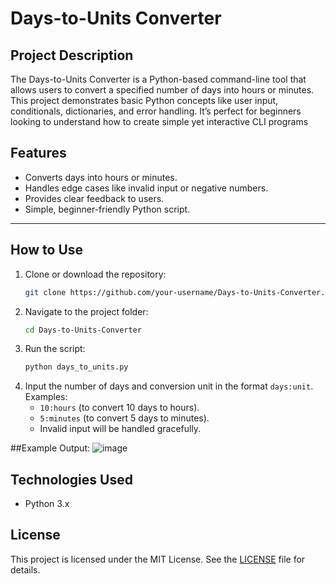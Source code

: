 # Days-to-Units Converter

## Project Description
The Days-to-Units Converter is a Python-based command-line tool that allows users to convert a specified number of days into hours or minutes. This project demonstrates basic Python concepts like user input, conditionals, dictionaries, and error handling. It’s perfect for beginners looking to understand how to create simple yet interactive CLI programs

## Features
- Converts days into hours or minutes.
- Handles edge cases like invalid input or negative numbers.
- Provides clear feedback to users.
- Simple, beginner-friendly Python script.

---
## How to Use

1. Clone or download the repository:
   ```bash
   git clone https://github.com/your-username/Days-to-Units-Converter.git
   ```
2. Navigate to the project folder:
   ```bash
   cd Days-to-Units-Converter
   ```
3. Run the script:
   ```bash
   python days_to_units.py
   ```
4. Input the number of days and conversion unit in the format `days:unit`. Examples:
   - `10:hours` (to convert 10 days to hours).
   - `5:minutes` (to convert 5 days to minutes).
   - Invalid input will be handled gracefully.

  ##Example Output:
  ![image](https://github.com/user-attachments/assets/5e8ab24e-6272-4ec9-afec-ddf59ef883de)

  ## Technologies Used
- Python 3.x
  
## License
This project is licensed under the MIT License. See the [LICENSE](LICENSE) file for details.
